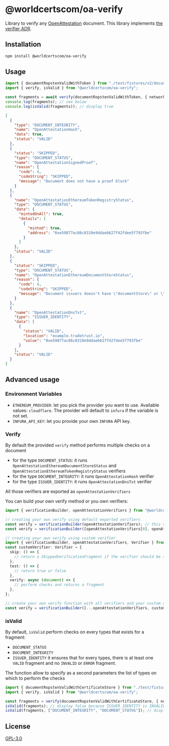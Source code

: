 # @worldcertscom/oa-verify

Library to verify any [OpenAttestation](https://github.com/Open-Attestation/open-attestation) document. This library implements [the verifier ADR](https://github.com/Open-Attestation/adr/blob/master/verifier.md).

## Installation

```sh
npm install @worldcertscom/oa-verify
```

## Usage

```typescript
import { documentRopstenValidWithToken } from "./test/fixtures/v2/documentRopstenValidWithToken";
import { verify, isValid } from "@worldcertscom/oa-verify";

const fragments = await verify(documentRopstenValidWithToken, { network: "ropsten" });
console.log(fragments); // see below
console.log(isValid(fragments)); // display true
```

```json
[
  {
    "type": "DOCUMENT_INTEGRITY",
    "name": "OpenAttestationHash",
    "data": true,
    "status": "VALID"
  },
  {
    "status": "SKIPPED",
    "type": "DOCUMENT_STATUS",
    "name": "OpenAttestationSignedProof",
    "reason": {
      "code": 4,
      "codeString": "SKIPPED",
      "message": "Document does not have a proof block"
    }
  },
  {
    "name": "OpenAttestationEthereumTokenRegistryStatus",
    "type": "DOCUMENT_STATUS",
    "data": {
      "mintedOnAll": true,
      "details": [
        {
          "minted": true,
          "address": "0xe59877ac86c0310e9ddaeb627f42fdee5f793fbe"
        }
      ]
    },
    "status": "VALID"
  },
  {
    "status": "SKIPPED",
    "type": "DOCUMENT_STATUS",
    "name": "OpenAttestationEthereumDocumentStoreStatus",
    "reason": {
      "code": 4,
      "codeString": "SKIPPED",
      "message": "Document issuers doesn't have \"documentStore\" or \"certificateStore\" property or DOCUMENT_STORE method"
    }
  },
  {
    "name": "OpenAttestationDnsTxt",
    "type": "ISSUER_IDENTITY",
    "data": [
      {
        "status": "VALID",
        "location": "example.tradetrust.io",
        "value": "0xe59877ac86c0310e9ddaeb627f42fdee5f793fbe"
      }
    ],
    "status": "VALID"
  }
]
```

## Advanced usage

### Environment Variables

- `ETHEREUM_PROVIDER`: let you pick the provider you want to use. Available values: `cloudflare`. The provider will default to `infura` if the variable is not set.
- `INFURA_API_KEY`: let you provide your own `INFURA` API key.

### Verify

By default the provided `verify` method performs multiple checks on a document

- for the type `DOCUMENT_STATUS`: it runs `OpenAttestationEthereumDocumentStoreStatus` and `OpenAttestationEthereumTokenRegistryStatus` verifiers
- for the type `DOCUMENT_INTEGRITY`: it runs `OpenAttestationHash` verifier
- for the type `ISSUER_IDENTITY`: it runs `OpenAttestationDnsTxt` verifier

All those verifiers are exported as `openAttestationVerifiers`

You can build your own verify method or you own verifiers:

```typescript
import { verificationBuilder, openAttestationVerifiers } from "@worldcertscom/oa-verify";

// creating your own verify using default exported verifiers
const verify = verificationBuilder(openAttestationVerifiers); // this verify is equivalent to the one exported by the library
const verify = verificationBuilder([openAttestationVerifiers[0], openAttestationVerifiers[1]]); // this verify only run 2 verifiers

// creating your own verify using custom verifier
import { verificationBuilder, openAttestationVerifiers, Verifier } from "@worldcertscom/oa-verify";
const customVerifier: Verifier = {
  skip: () => {
    // return a SkippedVerificationFragment if the verifier should be skipped or throw an error if it should always run
  },
  test: () => {
    // return true or false
  },
  verify: async (document) => {
    // perform checks and returns a fragment
  },
};

// create your own verify function with all verifiers and your custom one
const verify = verificationBuilder([...openAttestationVerifiers, customVerifier]);
```

### isValid

By default, `isValid` perform checks on every types that exists for a fragment:

- `DOCUMENT_STATUS`
- `DOCUMENT_INTEGRITY`
- `ISSUER_IDENTITY`
  it ensures that for every types, there is at least one `VALID` fragment and no `INVALID` or `ERROR` fragment.

The function allow to specify as a second parameters the list of types on which to perform the checks

```typescript
import { documentRopstenValidWithCertificateStore } from "./test/fixtures/v2/documentRopstenValidWithCertificateStore";
import { verify, isValid } from "@worldcertscom/oa-verify";

const fragments = verify(documentRopstenValidWithCertificateStore, { network: "ropsten" });
isValid(fragments); // display false because ISSUER_IDENTITY is INVALID
isValid(fragments, ["DOCUMENT_INTEGRITY", "DOCUMENT_STATUS"]); // display true because those types are VALID
```

## License

[GPL-3.0](https://www.gnu.org/licenses/gpl-3.0.html)
